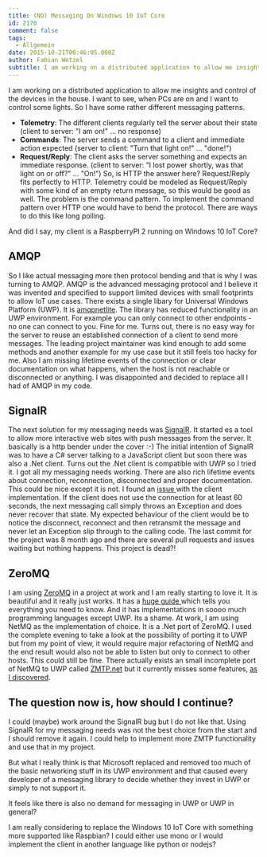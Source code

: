 ```yaml
---
title: (NO) Messaging On Windows 10 IoT Core
id: 2170
comment: false
tags:
  - Allgemein
date: 2015-10-21T00:46:05.000Z
author: Fabian Wetzel
subtitle: I am working on a distributed application to allow me insights and control of the devices in the house.
---
```


I am working on a distributed application to allow me insights and control of the devices in the house. I want to see, when PCs are on and I want to control some lights. So I have some rather different messaging patterns.

*   **Telemetry**: The different clients regularly tell the server about their state (client to server: "I am on!" ... no response)
*   **Commands**: The server sends a command to a client and immediate action expected (server to client: "Turn that light on!" ... "done!")
*   **Request/Reply**: The client asks the server something and expects an immediate response. (client to server: "I lost power shortly, was that light on or off?" ... "On!")
So, is HTTP the answer here? Request/Reply fits perfectly to HTTP. Telemetry could be modeled as Request/Reply with some kind of an empty return message, so this would be good as well. The problem is the command pattern. To implement the command pattern over HTTP one would have to bend the protocol. There are ways to do this like long polling.

And did I say, my client is a RaspberryPI 2 running on Windows 10 IoT Core?

## AMQP

So I like actual messaging more then protocol bending and that is why I was turning to AMQP. AMQP is the advanced messaging protocol and I believe it was invented and specified to support limited devices with small footprints to allow IoT use cases. There exists a single libary for Universal Windows Platform (UWP). It is [amqpnetlite](https://github.com/Azure/amqpnetlite). The library has reduced functionality in an UWP environment. For example you can only connect to other endpoints - no one can connect to you. Fine for me. Turns out, there is no easy way for the server to reuse an established connection of a client to send more messages. The leading project maintainer was kind enough to add some methods and another example for my use case but it still feels too hacky for me. Also I am missing lifetime events of the connection or clear documentation on what happens, when the host is not reachable or disconnected or anything. I was disappointed and decided to replace all I had of AMQP in my code.

## SignalR

The next solution for my messaging needs was [SignalR](https://github.com/SignalR/SignalR). It started es a tool to allow more interactive web sites with push messages from the server. It basically is a http bender under the cover :-) The initial intention of SignalR was to have a C# server talking to a JavaScript client but soon there was also a .Net client. Turns out the .Net client is compatible with UWP so I tried it. I got all my messaging needs working. There are also rich lifetime events about connection, reconnection, disconnected and proper documentation. This could be nice except it is not. I found an [issue ](https://github.com/SignalR/SignalR/issues/3576)with the client implementation. If the client does not use the connection for at least 60 seconds, the next messaging call simply throws an Exception and does never recover that state. My expected behaviour of the client would be to notice the disconnect, reconnect and then retransmit the message and never let an Exception slip through to the calling code. The last commit for the project was 8 month ago and there are several pull requests and issues waiting but nothing happens. This project is dead?!

## ZeroMQ

I am using [ZeroMQ](http://zeromq.org/) in a project at work and I am really starting to love it. It is beautiful and it really just works. It has a [huge guide ](http://zguide.zeromq.org/)which tells you everything you need to know. And it has implementations in soooo much programming languages except UWP. Its a shame. At work, I am using NetMQ as the implementation of choice. It is a .Net port of ZeroMQ. I used the complete evening to take a look at the possibility of porting it to UWP but from my point of view, it would require major refactoring of NetMQ and the end result would also not be able to listen but only to connect to other hosts. This could still be fine. There actually exists an small incomplete port of NetMQ to UWP called [ZMTP.net](https://github.com/somdoron/zmtp.net) but it currently misses some features, [as I discovered](https://github.com/zeromq/netmq/issues/105#issuecomment-149706723).

## The question now is, how should I continue?

I could (maybe) work around the SignalR bug but I do not like that. Using SignalR for my messaging needs was not the best choice from the start and I should remove it again. I could help to implement more ZMTP functionality and use that in my project.

But what I really think is that Microsoft replaced and removed too much of the basic networking stuff in its UWP environment and that caused every developer of a messaging library to decide whether they invest in UWP or simply to not support it.

It feels like there is also no demand for messaging in UWP or UWP in general?

I am really considering to replace the Windows 10 IoT Core with something more supported like Raspbian? I could either use mono or I would implement the client in another language like python or nodejs?
